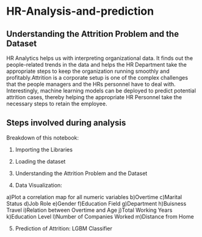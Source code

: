 # HR-Analysis-and-prediction


## Understanding the Attrition Problem and the Dataset
HR Analytics helps us with interpreting organizational data. It finds out the people-related trends in the data and helps the HR Department take the appropriate steps to keep the organization running smoothly and profitably.Attrition is a corporate setup is one of the complex challenges that the people managers and the HRs personnel have to deal with.
Interestingly, machine learning models can be deployed to predict potential attrition cases, thereby helping the appropriate HR Personnel take the necessary steps to retain the employee.



## Steps involved during analysis
Breakdown of this notebook:
1) Importing the Libraries

2) Loading the dataset

3) Understanding the Attrition Problem and the Dataset

4) Data Visualization:

a)Plot a correlation map for all numeric variables
b)Overtime
c)Marital Status
d)Job Role
e)Gender
f)Education Field
g)Department
h)Buisness Travel
i)Relation between Overtime and Age
j)Total Working Years
k)Education Level
l)Number of Companies Worked
m)Distance from Home


5) Prediction of Attrition: LGBM Classifier
